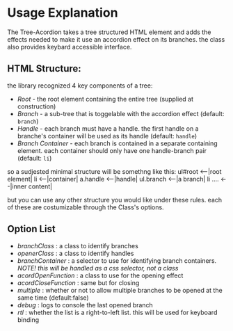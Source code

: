 Usage Explanation
===================
The Tree-Acordion takes a tree structured HTML element and adds the effects needed to make it use an accordion effect on its branches.
the class also provides keybard accessible interface.

HTML Structure:
----------------
the library recognized 4 key components of a tree:

  * *Root* - the root element containing the entire tree (supplied at construction)
  * *Branch* - a sub-tree that is toggelable with the accordion effect (default: `branch`)
  * *Handle* - each branch must have a handle. the first handle on a branche's container will be used as its handle (default: `handle`)
  * *Branch Container* - each branch is contained in a separate containing element. each container should only have one handle-branch pair (default: `li`)

so a sudjested minimal structure will be somethng like this:
	ul#root   <--|root element|
		li      <--|container|
			a.handle   <--|handle|
			ul.branch   <--|a branch|
				li ....   <--|inner content|
  
but you can use any other structure you would like under these rules.
each of these are costumizable through the Class's options.

Option List
------------
  * *branchClass* : a class to identify branches
  * *openerClass* : a class to identify handles
  * *branchContainer* : a selector to use for identifying branch containers. _NOTE! this will be handled as a css selector, not a class_
  * *acordOpenFunction* : a class to use for the opening effect
  * *acordCloseFunction* : same but for closing
  * *multiple* : whether or not to allow multiple branches to be opened at the same time (default:false)
  * *debug* : logs to console the last opened branch
  * *rtl* : whether the list is a right-to-left list. this will be used for keyboard binding
  